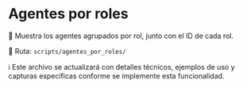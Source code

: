 # Agentes por roles

📝 Muestra los agentes agrupados por rol, junto con el ID de cada rol.

📁 Ruta: `scripts/agentes_por_roles/`

ℹ️ Este archivo se actualizará con detalles técnicos, ejemplos de uso y capturas específicas conforme se implemente esta funcionalidad.
